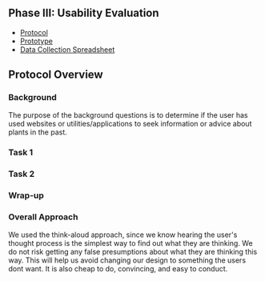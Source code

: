 ## Phase III: Usability Evaluation

* [Protocol](https://github.com/UsabilityEngineering/DoctorVerde/blob/master/phase3/DoctorVerdeProtocol.pdf)
* [Prototype](https://xd.adobe.com/view/aa438efd-953f-4a51-a444-14a28db70a0c-ff10/)
* [Data Collection Spreadsheet](https://docs.google.com/spreadsheets/d/1KaoBdcg1zuwB0vx1vRo3Soq8uMzRmiyELPo5geD84ng/edit?usp=sharing)

## Protocol Overview

### Background
The purpose of the background questions is to determine if the user has used websites or utilities/applications to seek information or advice about plants in the past. 

### Task 1

### Task 2

### Wrap-up

### Overall Approach
We used the think-aloud approach, since we know hearing the user's thought process is the simplest way to find out what they are thinking. We do not risk getting any false presumptions about what they are thinking this way. This will help us avoid changing our design to something the users dont want. It is also cheap to do, convincing, and easy to conduct.
